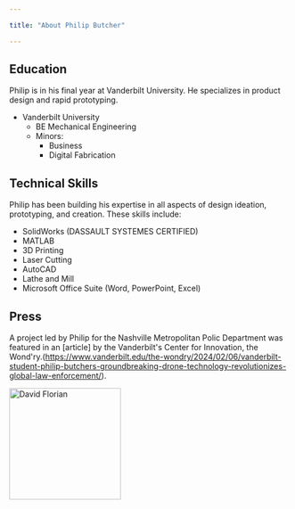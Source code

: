 ```yaml
---

title: "About Philip Butcher"

---
```


## Education

Philip is in his final year at Vanderbilt University. He specializes in product design and rapid prototyping.

* Vanderbilt University
  * BE Mechanical Engineering
  * Minors:
    * Business
    * Digital Fabrication

## Technical Skills

Philip has been building his expertise in all aspects of design ideation, prototyping, and creation. These skills include:

* SolidWorks (DASSAULT SYSTEMES CERTIFIED)
* MATLAB
* 3D Printing
* Laser Cutting
* AutoCAD
* Lathe and Mill
* Microsoft Office Suite (Word, PowerPoint, Excel)

## Press 

A project led by Philip for the Nashville Metropolitan Polic Department was featured in an [article] by the Vanderbilt's Center for Innovation, the Wond'ry.(https://www.vanderbilt.edu/the-wondry/2024/02/06/vanderbilt-student-philip-butchers-groundbreaking-drone-technology-revolutionizes-global-law-enforcement/).

<img src="/assets/img/David_Headshot_web2.jpg" alt="David Florian" style="width:200px;"/>
